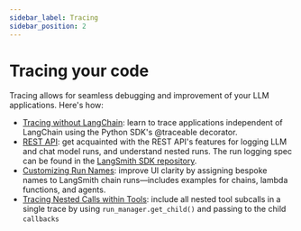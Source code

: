 ```yaml
---
sidebar_label: Tracing
sidebar_position: 2
---
```

# Tracing your code

Tracing allows for seamless debugging and improvement of your LLM applications. Here's how:


- [Tracing without LangChain](./traceable/tracing_without_langchain.ipynb): learn to trace applications independent of LangChain using the Python SDK's @traceable decorator.
- [REST API](./rest/rest.ipynb): get acquainted with the REST API's features for logging LLM and chat model runs, and understand nested runs. The run logging spec can be found in the [LangSmith SDK repository](https://github.com/langchain-ai/langsmith-sdk/blob/main/openapi/openapi.yaml).
- [Customizing Run Names](./runnable-naming/run-naming.ipynb): improve UI clarity by assigning bespoke names to LangSmith chain runs—includes examples for chains, lambda functions, and agents.
- [Tracing Nested Calls within Tools](./nesting-tools/nest_runs_within_tools.ipynb): include all nested tool subcalls in a single trace by using `run_manager.get_child()` and passing to the child `callbacks`

